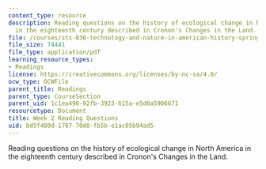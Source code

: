 ```yaml
---
content_type: resource
description: Reading questions on the history of ecological change in North America
  in the eighteenth century described in Cronon's Changes in the Land.
file: /courses/sts-036-technology-and-nature-in-american-history-spring-2008/bd5f480d170770d0fb5be1ac05b94ad5_quest2.pdf
file_size: 74441
file_type: application/pdf
learning_resource_types:
- Readings
license: https://creativecommons.org/licenses/by-nc-sa/4.0/
ocw_type: OCWFile
parent_title: Readings
parent_type: CourseSection
parent_uid: 1c1ea490-92fb-3923-615a-e5d6a5906671
resourcetype: Document
title: Week 2 Reading Questions
uid: bd5f480d-1707-70d0-fb5b-e1ac05b94ad5
---
```

Reading questions on the history of ecological change in North America in the eighteenth century described in Cronon's Changes in the Land.